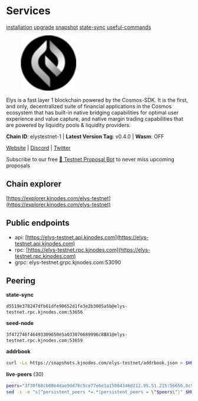 # Services

[installation](./installation/ "mention") [upgrade](./upgrade/ "mention") [snapshot](./snapshot/ "mention") [state-sync](./state-sync/ "mention") [useful-commands](./useful-commands/ "mention")

<figure><img src="https://raw.githubusercontent.com/kj89/cosmos-images/main/logos/elys.png" width="150" alt=""><figcaption></figcaption></figure>

Elys is a fast layer 1 blockchain powered by the Cosmos-SDK.  It is the first, and only, decentralized suite of financial  applications in the Cosmos ecosystem that has built-in native  bridging capabilities for optimal user experience and value  capture, and native margin trading capabilities that are  powered by liquidity pools & liquidity providers.

**Chain ID**: elystestnet-1 | **Latest Version Tag**: v0.4.0 | **Wasm**: OFF

[Website](https://elys.network) | [Discord](https://discord.gg/R9Gr6Vh7vC) | [Twitter](https://twitter.com/elys_network)



Subscribe to our free [🤖 Testnet Proposal Bot](https://t.me/kjnodes_testnet_proposal_bot) to never miss upcoming proposals


## Chain explorer
[https://explorer.kjnodes.com/elys-testnet](https://explorer.kjnodes.com/elys-testnet)

## Public endpoints

* api: [https://elys-testnet.api.kjnodes.com](https://elys-testnet.api.kjnodes.com)
* rpc: [https://elys-testnet.rpc.kjnodes.com](https://elys-testnet.rpc.kjnodes.com)
* grpc: elys-testnet.grpc.kjnodes.com:53090

## Peering

**state-sync**

```text
d5519e378247dfb61dfe90652d1fe3e2b3005a5b@elys-testnet.rpc.kjnodes.com:53656
```

**seed-node**

```text
3f472746f46493309650e5a033076689996c8881@elys-testnet.rpc.kjnodes.com:53659
```

**addrbook**
```bash
curl -Ls https://snapshots.kjnodes.com/elys-testnet/addrbook.json > $HOME/.elys/config/addrbook.json
```

**live-peers** (30)
```bash
peers="3f30f68cb08e4dae5dd76c5ce77e6e1a15084346@212.95.51.215:56656,0c9b0a1bc1ce796c3d9497c7400977fc5bf01379@66.94.101.52:26656,78f73a31468143860a94ced6f245fc63a80742ac@75.119.146.181:38656,6b47fa2a93928cbe736853849887f111668d20a7@65.109.175.192:26656,734a87b41a015faf59a7d6266deea190421476c2@95.217.160.243:26656,04fe647234dc6f180783ded240ac4d023f5bfe55@170.64.174.128:21956,b06c8ad5bb82d577acd0060242e225980db88377@65.108.225.70:26656,0cbf883987ff0c8e72f6c75331b2af01c8074946@51.159.223.41:26656,f29fe386022c463b3945955efe2b753e3bcad9a9@45.151.122.202:26656,86987eeff225699e67a6543de3622b8a986cce28@91.183.62.162:26656,587e0c84a487b2e0782e5d9b80ded838db9512b9@78.110.161.68:26656,d986a31287d999efa5f7962d363cec25de6c45e0@65.21.134.243:26675,147683d8ae2c34281fc73d6a9f6cedd5f28a15ed@185.216.203.176:21956,fed5ba77a69a4e75f44588f794999e9ca0c6b440@45.67.217.22:21956,cdf9ae8529aa00e6e6703b28f3dcfdd37e07b27c@37.187.154.66:26656,79416b9dc2114b8246bf73aab6540bc55669a533@154.53.57.227:26656,1092d9a9508053d6936661ebc5708d0d8d360e3e@193.26.159.34:10656,8aa0021c45a64f736e2192f5e520c768bc9fbae2@164.90.208.52:26656,db03e6915cad62b2646ae72566ed19074a7707b6@95.217.144.107:22056,136f2c639937adc6a06fe9b004da19087ddba466@88.198.242.163:26656,fc5a323a8c57393e84902e832a75f15bd0b898b2@84.46.242.124:53656,bec0e32af9477ea6ea12f928a50bb7bbcdab05d9@161.97.167.196:38656,89c4d6fa66c4e4517742e564cd6ba1532496fd43@65.108.108.52:32656,a82ae55cc1d96af39977175624537c17f6a70995@137.184.184.159:21956,85f34862d3195daaeb6853369bd0439ed1804e8a@159.89.27.173:21956,00c65e06302fb35a1064d9aa4e528aaf98925aa8@65.108.105.48:22056,78aa6b222ae1f619bef03a9d98cb958dfcccc3a8@46.4.5.45:22056,a346d8325a9c3cd40e32236eb6de031d1a2d895e@95.217.107.96:26156,d5519e378247dfb61dfe90652d1fe3e2b3005a5b@65.109.68.190:53656,536f604d0aaed29669ed90bd7864fe659bfffc9c@104.152.109.134:38656"
sed -i -e "s|^persistent_peers *=.*|persistent_peers = \"$peers\"|" $HOME/.elys/config/config.toml
```
